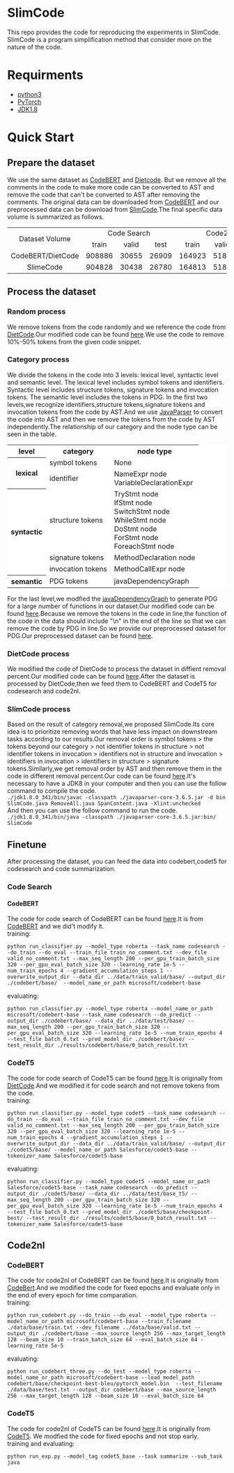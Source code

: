 # SlimCode
This repo provides the code for reproducing the experiments in SlimCode. SlimCode is a program simplification method that consider more on the nature of the code.
# Requirments
- [python3](https://www.python.org/)
- [PyTorch](https://pytorch.org/)
- [JDK1.8](https://www.oracle.com/java/technologies/downloads/)
# Quick Start
## Prepare the dataset
We use the same dataset as [CodeBERT](https://github.com/microsoft/CodeBERT/tree/master/CodeBERT) and [Dietcode](https://github.com/zhangzwwww/DietCode). But we remove all the comments in the code to make more code can be converted to AST and remove the code that can't be converted to AST after removing the comments.
The original data can be downloaded from [CodeBERT](https://github.com/microsoft/CodeBERT/tree/master/CodeBERT) and our preprocessed data can be download from [SlimCode](https://drive.google.com/drive/folders/1TlhFHyHODQbu7wu30Tg4TQCEmSsKiLJo?usp=drive_link).The final specific data volume is summarized as follows.
<table align="center">  
	<tr>
    <td rowspan="2" style="text-align: center;" align="center">Dataset Volume</td> 
		<td colspan="3" style="text-align: center;" align="center">Code Search</td> 
    <td colspan="3" style="text-align: center;" align="center">Code2nl</td> 
	</tr> 
  <tr>    
    <td align="center">train</td>
    <td align="center">valid</td>
    <td align="center">test</td>
    <td align="center">train</td>
    <td align="center">valid</td>
    <td align="center">test</td>
	</tr>
	<tr>    
		<td align="center">CodeBERT/DietCode</td>    
    <td align="center">908886</td>
    <td align="center">30655</td>
    <td align="center">26909</td>
    <td align="center">164923</td>
    <td align="center">5183</td>
    <td align="center">16955</td>
	</tr>
 <tr>
   <td align="center">SlimeCode</td>
    <td align="center">904828</td>
    <td align="center">30438</td>
    <td align="center">26780</td>
    <td align="center">164813</td>
    <td align="center">5183</td>
    <td align="center">10948</td>
 </tr>
</table>

## Process the dataset
### Random process
We remove tokens from the code randomly and we reference the code from [DietCode](https://github.com/zhangzwwww/DietCode).Our modified code can be found [here](https://github.com/cufelxn/slimcode/tree/main/random).We use the code to remove 10%-50% tokens from the given code snippet.
### Category process
We divide the tokens in the code into 3 levels: lexical level, syntactic level and semantic level. The lexical level includes symbol tokens and identifiers. Syntactic level includes structure tokens, signature tokens and invocation tokens. The semantic level includes the tokens in PDG. In the first two levels,we recognize identifiers,structure tokens,signature tokens and invocation tokens from the code by AST.And we use [JavaParser](https://mvnrepository.com/artifact/com.github.javaparser/javaparser-core) to convert the code into AST and then we remove the tokens from the code by AST independently.The relationship of our category and the node type can be seen in the table.
<table align="center" bgcolor="#E0E0E0" style="background-color:white;">
	<tr>
		<th>level</th>
		<th>category</th>
		<th>node type</th>
	</tr>
	<tr>
		<th rowspan="2" style="background-color: transparent;">lexical</th>
		<td>symbol tokens</td>
		<td>None</td>
	</tr>
 	<tr>
		<td>identifier</td>
		<td>NameExpr node <br> VariableDeclarationExpr</td>
	</tr>
	<tr>
		<th rowspan="3">syntactic</th>
		<td>structure tokens</td>
		<td>
			TryStmt node <br>
			IfStmt node <br>
			SwitchStmt node <br>
			WhileStmt node <br>
			DoStmt node <br>
			ForStmt node <br>
			ForeachStmt node <br>
		</td>
	</tr>
	<tr>
		<td>signature tokens</td>
		<td>MethodDeclaration node</td>
	</tr>
	<tr>
		<td>invocation tokens</td>
		<td>MethodCallExpr node</td>
	</tr>
	<tr>
		<th>semantic</th>
		<td>PDG tokens</td>
		<td>javaDependencyGraph</td>
	</tr>
</table>

For the last level,we modfied the [javaDependencyGraph](https://github.com/hpnog/javaDependenceGraph) to generate PDG for a large number of functions in our dataset.Our modified code can be found [here](https://github.com/cufelxn/slimcode/tree/main/PDG).Because we remove the tokens in the code in line,the function of the code in the data should include "\n" in the end of the line so that we can remove the code by PDG in line.So we provide our preprocessed dataset for PDG.Our preprocessed dataset can be found [here](https://drive.google.com/drive/folders/1rkF0ggK4pJt2IcjB-EW4CuvROqlpbCAX?usp=drive_link).
### DietCode process
We modified the code of DietCode to process the dataset in diffient removal percent.Our modified code can be found [here](https://github.com/cufelxn/slimcode/tree/main/dietcode).After the dataset is processed by DietCode,then we feed them to CodeBERT and CodeT5 for codesearch and code2nl.
### SlimCode process
Based on the result of category removal,we proposed SlimCode.Its core idea is to prioritize removing words that have less impact on downstream tasks according to our results.Our removal order is symbol tokens > the tokens beyond our category > not identifier tokens in structure > not identifier tokens in invocation > identifiers not in structure and invocation > identifiers in invocation > identifiers in structure > signature tokens.Similarly,we get removal order by AST and then remove them in the code in different removal percent.Our code can be found [here](https://github.com/cufelxn/slimcode/tree/main/slimcode).It's necessary to have a JDK8 in your computer and then you can use the follow command to compile the code. <br>
```./jdk1.8.0_341/bin/javac -classpath ./javaparser-core-3.6.5.jar -d bin SlimCode.java RemoveAll.java SpanContent.java -Xlint:unchecked``` <br>
And then you can use the follow command to run the code. <br>
```./jdk1.8.0_341/bin/java -classpath ./javaparser-core-3.6.5.jar:bin/ SlimCode```
## Finetune
After processing the dataset, you can feed the data into codebert,codet5 for codesearch and code summarization.
### Code Search
#### CodeBERT
The code for code search of CodeBERT can be found [here](https://github.com/cufelxn/slimcode/tree/main/model/codesearch/codebert).It is from [CodeBERT](https://github.com/microsoft/CodeBERT/tree/master/CodeBERT) and we did't modify it. <br>
training:
```
python run_classifier.py --model_type roberta --task_name codesearch --do_train --do_eval --train_file train_no_comment.txt --dev_file valid_no_comment.txt --max_seq_length 200 --per_gpu_train_batch_size 320 --per_gpu_eval_batch_size 320 --learning_rate 1e-5 --num_train_epochs 4 --gradient_accumulation_steps 1 --overwrite_output_dir --data_dir ../data/train_valid/base/ --output_dir ./codebert/base/  --model_name_or_path microsoft/codebert-base
```
evaluating:
```
python run_classifier.py --model_type roberta --model_name_or_path microsoft/codebert-base --task_name codesearch --do_predict --output_dir ./codebert/base/ --data_dir ../data/test/base/ --max_seq_length 200 --per_gpu_train_batch_size 320 --per_gpu_eval_batch_size 320 --learning_rate 1e-5 --num_train_epochs 4 --test_file batch_0.txt --pred_model_dir ./codebert/base/ --test_result_dir ./results/codebert/base/0_batch_result.txt
```
### CodeT5
The code for code search of CodeT5 can be found [here](https://github.com/cufelxn/slimcode/tree/main/model/codesearch/codet5).It is originally from [DietCode](https://github.com/zhangzwwww/DietCode).And we modified it for code search and not remove tokens from the code. <br>
training:
```
python run_classifier.py --model_type codet5 --task_name codesearch --do_train --do_eval --train_file train_no_comment.txt --dev_file valid_no_comment.txt --max_seq_length 200 --per_gpu_train_batch_size 320 --per_gpu_eval_batch_size 320 --learning_rate 1e-5 --num_train_epochs 4 --gradient_accumulation_steps 1 --overwrite_output_dir --data_dir ../data/train_valid/base/ --output_dir ./codet5/base/ --model_name_or_path Salesforce/codet5-base --tokenizer_name Salesforce/codet5-base
```
evaluating:
```
python run_classifier.py --model_type codet5 --model_name_or_path Salesforce/codet5-base --task_name codesearch --do_predict --output_dir ./codet5/base/ --data_dir ../data/test/base_t5/ --max_seq_length 200 --per_gpu_train_batch_size 320 --per_gpu_eval_batch_size 320 --learning_rate 1e-5 --num_train_epochs 4 --test_file batch_0.txt --pred_model_dir ./codet5/base/checkpoint-best/ --test_result_dir ./results/codet5/base/0_batch_result.txt --tokenizer_name Salesforce/codet5-base
```
## Code2nl
### CodeBERT
The code for code2nl of CodeBERT can be found [here](https://github.com/cufelxn/slimcode/tree/main/model/code2nl/codebert).It is originally from [CodeBert](https://github.com/microsoft/CodeBERT/tree/master/CodeBERT).And we modified the code for fixed epochs and evaluate only in the end of every epoch for time comparation.<br>
training:
```
python run_codebert.py --do_train --do_eval --model_type roberta --model_name_or_path microsoft/codebert-base --train_filename ./data/base/train.txt --dev_filename ../data/base/valid.txt --output_dir ./codebert/base --max_source_length 256 --max_target_length 128 --beam_size 10 --train_batch_size 64 --eval_batch_size 64 -learning_rate 5e-5
```
evaluating:
```
python run_codebert_three.py --do_test --model_type roberta --model_name_or_path microsoft/codebert-base --load_model_path codebert/base/checkpoint-best-bleu/pytorch_model.bin  --test_filename ./data/base/test.txt --output_dir codebert/base --max_source_length 256 --max_target_length 128 --beam_size 10 --eval_batch_size 64
```
### CodeT5
The code for code2nl of CodeT5 can be found [here](https://github.com/cufelxn/slimcode/tree/main/model/code2nl/codet5).It is originally from [CodeT5](https://github.com/salesforce/CodeT5/tree/main/CodeT5). We modfied the code for fixed epochs and not stop early. <br>
training and evaluating:
```
python run_exp.py --model_tag codet5_base --task summarize --sub_task java
```
